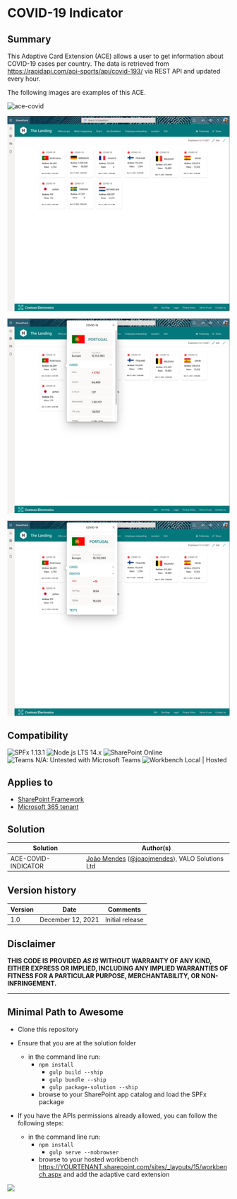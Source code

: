 # COVID-19 Indicator

## Summary

This Adaptive Card Extension (ACE) allows a user to get information about COVID-19 cases per country. The data is retrieved from <https://rapidapi.com/api-sports/api/covid-193/> via REST API and updated every hour.

The following images are examples of this ACE.

![ace-covid](assets/covid19.gif)

![ace-covid](assets/covid01.png)

![ace-covid](assets/covid02.png)

![ace-covid](assets/covid03.png)

## Compatibility

![SPFx 1.13.1](https://img.shields.io/badge/SPFx-1.13.1-green.svg)
![Node.js LTS 14.x](https://img.shields.io/badge/Node.js-LTS%2014.x-green.svg)
![SharePoint Online](https://img.shields.io/badge/SharePoint-Online-yellow.svg)
![Teams N/A: Untested with Microsoft Teams](https://img.shields.io/badge/Teams-N%2FA-lightgrey.svg "Untested with Microsoft Teams")
![Workbench Local | Hosted](https://img.shields.io/badge/Workbench-Local%20%7C%20Hosted-green.svg)

## Applies to

- [SharePoint Framework](https://docs.microsoft.com/sharepoint/dev/spfx/sharepoint-framework-overview)
- [Microsoft 365 tenant](https://docs.microsoft.com/sharepoint/dev/spfx/set-up-your-development-environment)

## Solution

Solution|Author(s)
--------|---------
ACE-COVID-INDICATOR | [João Mendes](https://github.com/joaojmendes) ([@joaojmendes](https://twitter.com/joaojmendes)), VALO Solutions Ltd

## Version history

Version|Date|Comments
-------|----|--------
1.0|December 12, 2021|Initial release

## Disclaimer

**THIS CODE IS PROVIDED *AS IS* WITHOUT WARRANTY OF ANY KIND, EITHER EXPRESS OR IMPLIED, INCLUDING ANY IMPLIED WARRANTIES OF FITNESS FOR A PARTICULAR PURPOSE, MERCHANTABILITY, OR NON-INFRINGEMENT.**

---

## Minimal Path to Awesome

- Clone this repository
- Ensure that you are at the solution folder
  - in the command line run:
    - `npm install`
      - `gulp build --ship`
      - `gulp bundle --ship`
      - `gulp package-solution --ship`
    - browse to your SharePoint app catalog and load the SPFx package

- If you have the APIs permissions already allowed, you can follow the following steps:
  - in the command line run:
    - `npm install`
      - `gulp serve --nobrowser`
    - browse to your hosted workbench <https://YOURTENANT.sharepoint.com/sites/_layouts/15/workbench.aspx> and add the adaptive card extension

<img src="https://pnptelemetry.azurewebsites.net/sp-dev-fx-aces/samples/PrimaryTextCard-Covid-Indicator" />
